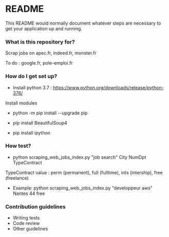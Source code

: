 # README #

This README would normally document whatever steps are necessary to get your application up and running.

### What is this repository for? ###

Scrap jobs on apec.fr, indeed.fr, monster.fr

To do : google.fr, pole-emploi.fr

### How do I get set up? ###

* Install python 3.7 : https://www.python.org/downloads/release/python-376/

Install modules 

* python -m pip install --upgrade pip

* pip install BeautifulSoup4

* pip install ipython 

### How test? ###

* python scraping_web_jobs_index.py "job search" City NumDpt TypeContract

TypeContract value : perm (permanent), full (fulltime), ints (intership), free (freelance)

* Example: python scraping_web_jobs_index.py "developpeur aws" Nantes 44 free

### Contribution guidelines ###

* Writing tests
* Code review
* Other guidelines